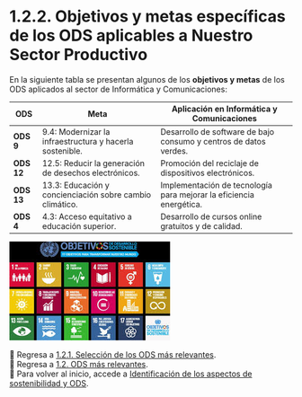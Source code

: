 # **1.2.2. Objetivos y metas específicas de los ODS aplicables a Nuestro Sector Productivo**  

En la siguiente tabla se presentan algunos de los **objetivos y metas** de los ODS aplicados al sector de Informática y Comunicaciones:

| **ODS** | **Meta** | **Aplicación en Informática y Comunicaciones** |
|---------|---------|-----------------------------------------------|
| **ODS 9** | 9.4: Modernizar la infraestructura y hacerla sostenible. | Desarrollo de software de bajo consumo y centros de datos verdes. |
| **ODS 12** | 12.5: Reducir la generación de desechos electrónicos. | Promoción del reciclaje de dispositivos electrónicos. |
| **ODS 13** | 13.3: Educación y concienciación sobre cambio climático. | Implementación de tecnología para mejorar la eficiencia energética. |
| **ODS 4** | 4.3: Acceso equitativo a educación superior. | Desarrollo de cursos online gratuitos y de calidad. |

![ODS y Tecnología](../img_pisa3_F_Camacho/ods_tecnologia.jpg)

📌 Regresa a [1.2.1. Selección de los ODS más relevantes](1.2.1_SeleccionODS_Camacho.md).  
📌 Regresa a [1.2. ODS más relevantes](1.2_ODS_Camacho.md).  
📌 Para volver al inicio, accede a [Identificación de los aspectos de sostenibilidad y ODS](1_Identificacion_Camacho.md).
